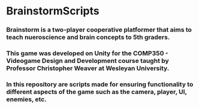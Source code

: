 # BrainstormScripts

### Brainstorm is a two-player cooperative platformer that aims to teach nueroscience and brain concepts to 5th graders.
### This game was developed on Unity for the COMP350 - Videogame Design and Development course taught by Professor Christopher Weaver at Wesleyan University.

### In this repository are scripts made for ensuring functionality to different aspects of the game such as the camera, player, UI, enemies, etc.
